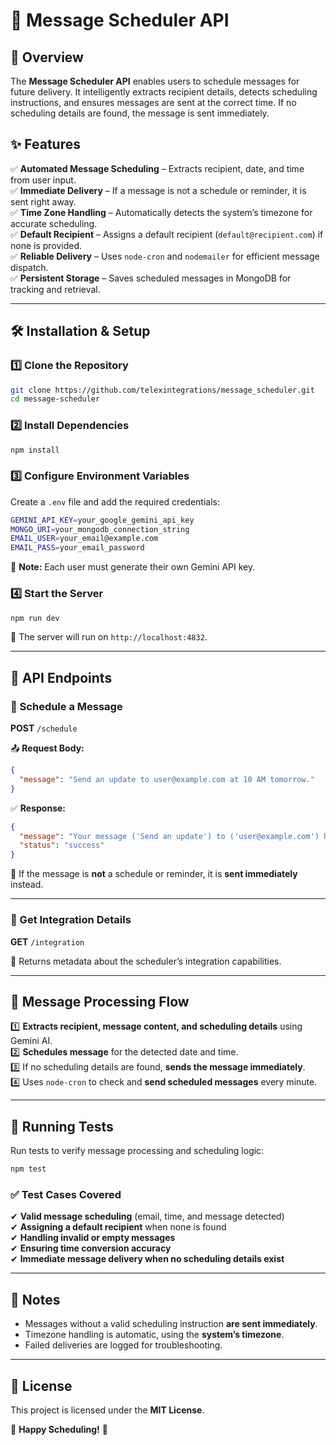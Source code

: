 # 📩 Message Scheduler API  

## 🚀 Overview  
The **Message Scheduler API** enables users to schedule messages for future delivery. It intelligently extracts recipient details, detects scheduling instructions, and ensures messages are sent at the correct time. If no scheduling details are found, the message is sent immediately.  

## ✨ Features  
✅ **Automated Message Scheduling** – Extracts recipient, date, and time from user input.  
✅ **Immediate Delivery** – If a message is not a schedule or reminder, it is sent right away.  
✅ **Time Zone Handling** – Automatically detects the system’s timezone for accurate scheduling.  
✅ **Default Recipient** – Assigns a default recipient (`default@recipient.com`) if none is provided.  
✅ **Reliable Delivery** – Uses `node-cron` and `nodemailer` for efficient message dispatch.  
✅ **Persistent Storage** – Saves scheduled messages in MongoDB for tracking and retrieval.  

---

## 🛠 Installation & Setup  

### 1️⃣ Clone the Repository  
```sh
git clone https://github.com/telexintegrations/message_scheduler.git
cd message-scheduler
```

### 2️⃣ Install Dependencies  
```sh
npm install
```

### 3️⃣ Configure Environment Variables  
Create a `.env` file and add the required credentials:  
```sh
GEMINI_API_KEY=your_google_gemini_api_key
MONGO_URI=your_mongodb_connection_string
EMAIL_USER=your_email@example.com
EMAIL_PASS=your_email_password
```
🔹 **Note:** Each user must generate their own Gemini API key.  

### 4️⃣ Start the Server  
```sh
npm run dev
```
🔹 The server will run on `http://localhost:4832`.  

---

## 📡 API Endpoints  

### 📌 Schedule a Message  
**POST** `/schedule`  

📤 **Request Body:**  
```json
{
  "message": "Send an update to user@example.com at 10 AM tomorrow."
}
```  
✅ **Response:**  
```json
{
  "message": "Your message ('Send an update') to ('user@example.com') has been scheduled for Monday, February 26, 2025, at 10:00 AM.",
  "status": "success"
}
```  

🔹 If the message is **not** a schedule or reminder, it is **sent immediately** instead.  

---

### 📌 Get Integration Details  
**GET** `/integration`  

🔹 Returns metadata about the scheduler’s integration capabilities.  

---

## 🔄 Message Processing Flow  
1️⃣ **Extracts recipient, message content, and scheduling details** using Gemini AI.  
2️⃣ **Schedules message** for the detected date and time.  
3️⃣ If no scheduling details are found, **sends the message immediately**.  
4️⃣ Uses `node-cron` to check and **send scheduled messages** every minute.  

---

## 🧪 Running Tests  
Run tests to verify message processing and scheduling logic:  
```sh
npm test
```

### ✅ Test Cases Covered  
✔ **Valid message scheduling** (email, time, and message detected)  
✔ **Assigning a default recipient** when none is found  
✔ **Handling invalid or empty messages**  
✔ **Ensuring time conversion accuracy**  
✔ **Immediate message delivery when no scheduling details exist**  

---

## 📌 Notes  
- Messages without a valid scheduling instruction **are sent immediately**.  
- Timezone handling is automatic, using the **system’s timezone**.  
- Failed deliveries are logged for troubleshooting.  

---

## 📜 License  
This project is licensed under the **MIT License**.  

🚀 **Happy Scheduling!** 🎯  
